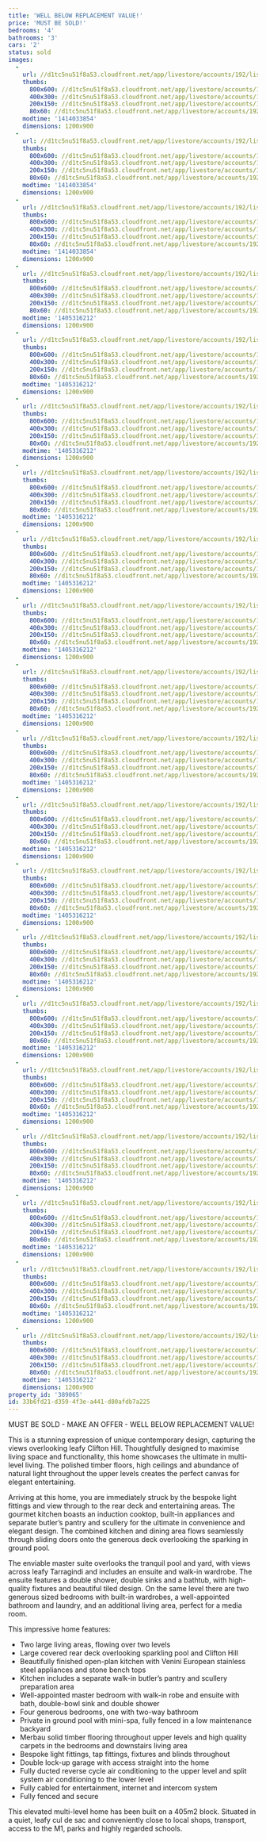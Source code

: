 ```yaml
---
title: 'WELL BELOW REPLACEMENT VALUE!'
price: 'MUST BE SOLD!'
bedrooms: '4'
bathrooms: '3'
cars: '2'
status: sold
images:
  -
    url: //d1tc5nu51f8a53.cloudfront.net/app/livestore/accounts/192/listings/185833/images/4-Dininge_1862784461_20140714032955.jpg
    thumbs:
      800x600: //d1tc5nu51f8a53.cloudfront.net/app/livestore/accounts/192/listings/185833/images/4-Dininge_1862784461_20140714032955_800x600.jpg
      400x300: //d1tc5nu51f8a53.cloudfront.net/app/livestore/accounts/192/listings/185833/images/4-Dininge_1862784461_20140714032955_400x300.jpg
      200x150: //d1tc5nu51f8a53.cloudfront.net/app/livestore/accounts/192/listings/185833/images/4-Dininge_1862784461_20140714032955_200x150.jpg
      80x60: //d1tc5nu51f8a53.cloudfront.net/app/livestore/accounts/192/listings/185833/images/4-Dininge_1862784461_20140714032955_80x60.jpg
    modtime: '1414033854'
    dimensions: 1200x900
  -
    url: //d1tc5nu51f8a53.cloudfront.net/app/livestore/accounts/192/listings/185833/images/18-Backyarde_1454048575_20140714033030.jpg
    thumbs:
      800x600: //d1tc5nu51f8a53.cloudfront.net/app/livestore/accounts/192/listings/185833/images/18-Backyarde_1454048575_20140714033030_800x600.jpg
      400x300: //d1tc5nu51f8a53.cloudfront.net/app/livestore/accounts/192/listings/185833/images/18-Backyarde_1454048575_20140714033030_400x300.jpg
      200x150: //d1tc5nu51f8a53.cloudfront.net/app/livestore/accounts/192/listings/185833/images/18-Backyarde_1454048575_20140714033030_200x150.jpg
      80x60: //d1tc5nu51f8a53.cloudfront.net/app/livestore/accounts/192/listings/185833/images/18-Backyarde_1454048575_20140714033030_80x60.jpg
    modtime: '1414033854'
    dimensions: 1200x900
  -
    url: //d1tc5nu51f8a53.cloudfront.net/app/livestore/accounts/192/listings/185833/images/3-Dininge_2479586922_20140714032953.jpg
    thumbs:
      800x600: //d1tc5nu51f8a53.cloudfront.net/app/livestore/accounts/192/listings/185833/images/3-Dininge_2479586922_20140714032953_800x600.jpg
      400x300: //d1tc5nu51f8a53.cloudfront.net/app/livestore/accounts/192/listings/185833/images/3-Dininge_2479586922_20140714032953_400x300.jpg
      200x150: //d1tc5nu51f8a53.cloudfront.net/app/livestore/accounts/192/listings/185833/images/3-Dininge_2479586922_20140714032953_200x150.jpg
      80x60: //d1tc5nu51f8a53.cloudfront.net/app/livestore/accounts/192/listings/185833/images/3-Dininge_2479586922_20140714032953_80x60.jpg
    modtime: '1414033854'
    dimensions: 1200x900
  -
    url: //d1tc5nu51f8a53.cloudfront.net/app/livestore/accounts/192/listings/185833/images/5-Kitchene_3000650988_20140714032957.jpg
    thumbs:
      800x600: //d1tc5nu51f8a53.cloudfront.net/app/livestore/accounts/192/listings/185833/images/5-Kitchene_3000650988_20140714032957_800x600.jpg
      400x300: //d1tc5nu51f8a53.cloudfront.net/app/livestore/accounts/192/listings/185833/images/5-Kitchene_3000650988_20140714032957_400x300.jpg
      200x150: //d1tc5nu51f8a53.cloudfront.net/app/livestore/accounts/192/listings/185833/images/5-Kitchene_3000650988_20140714032957_200x150.jpg
      80x60: //d1tc5nu51f8a53.cloudfront.net/app/livestore/accounts/192/listings/185833/images/5-Kitchene_3000650988_20140714032957_80x60.jpg
    modtime: '1405316212'
    dimensions: 1200x900
  -
    url: //d1tc5nu51f8a53.cloudfront.net/app/livestore/accounts/192/listings/185833/images/6-Kitchene_799026326_20140714033000.jpg
    thumbs:
      800x600: //d1tc5nu51f8a53.cloudfront.net/app/livestore/accounts/192/listings/185833/images/6-Kitchene_799026326_20140714033000_800x600.jpg
      400x300: //d1tc5nu51f8a53.cloudfront.net/app/livestore/accounts/192/listings/185833/images/6-Kitchene_799026326_20140714033000_400x300.jpg
      200x150: //d1tc5nu51f8a53.cloudfront.net/app/livestore/accounts/192/listings/185833/images/6-Kitchene_799026326_20140714033000_200x150.jpg
      80x60: //d1tc5nu51f8a53.cloudfront.net/app/livestore/accounts/192/listings/185833/images/6-Kitchene_799026326_20140714033000_80x60.jpg
    modtime: '1405316212'
    dimensions: 1200x900
  -
    url: //d1tc5nu51f8a53.cloudfront.net/app/livestore/accounts/192/listings/185833/images/7-Balconye_1662399457_20140714033003.jpg
    thumbs:
      800x600: //d1tc5nu51f8a53.cloudfront.net/app/livestore/accounts/192/listings/185833/images/7-Balconye_1662399457_20140714033003_800x600.jpg
      400x300: //d1tc5nu51f8a53.cloudfront.net/app/livestore/accounts/192/listings/185833/images/7-Balconye_1662399457_20140714033003_400x300.jpg
      200x150: //d1tc5nu51f8a53.cloudfront.net/app/livestore/accounts/192/listings/185833/images/7-Balconye_1662399457_20140714033003_200x150.jpg
      80x60: //d1tc5nu51f8a53.cloudfront.net/app/livestore/accounts/192/listings/185833/images/7-Balconye_1662399457_20140714033003_80x60.jpg
    modtime: '1405316212'
    dimensions: 1200x900
  -
    url: //d1tc5nu51f8a53.cloudfront.net/app/livestore/accounts/192/listings/185833/images/8-Living-Areae_567575283_20140714033004.jpg
    thumbs:
      800x600: //d1tc5nu51f8a53.cloudfront.net/app/livestore/accounts/192/listings/185833/images/8-Living-Areae_567575283_20140714033004_800x600.jpg
      400x300: //d1tc5nu51f8a53.cloudfront.net/app/livestore/accounts/192/listings/185833/images/8-Living-Areae_567575283_20140714033004_400x300.jpg
      200x150: //d1tc5nu51f8a53.cloudfront.net/app/livestore/accounts/192/listings/185833/images/8-Living-Areae_567575283_20140714033004_200x150.jpg
      80x60: //d1tc5nu51f8a53.cloudfront.net/app/livestore/accounts/192/listings/185833/images/8-Living-Areae_567575283_20140714033004_80x60.jpg
    modtime: '1405316212'
    dimensions: 1200x900
  -
    url: //d1tc5nu51f8a53.cloudfront.net/app/livestore/accounts/192/listings/185833/images/9-Living-Area-2e_8301665462_20140714033007.jpg
    thumbs:
      800x600: //d1tc5nu51f8a53.cloudfront.net/app/livestore/accounts/192/listings/185833/images/9-Living-Area-2e_8301665462_20140714033007_800x600.jpg
      400x300: //d1tc5nu51f8a53.cloudfront.net/app/livestore/accounts/192/listings/185833/images/9-Living-Area-2e_8301665462_20140714033007_400x300.jpg
      200x150: //d1tc5nu51f8a53.cloudfront.net/app/livestore/accounts/192/listings/185833/images/9-Living-Area-2e_8301665462_20140714033007_200x150.jpg
      80x60: //d1tc5nu51f8a53.cloudfront.net/app/livestore/accounts/192/listings/185833/images/9-Living-Area-2e_8301665462_20140714033007_80x60.jpg
    modtime: '1405316212'
    dimensions: 1200x900
  -
    url: //d1tc5nu51f8a53.cloudfront.net/app/livestore/accounts/192/listings/185833/images/10-Living-Area-2e_2448386196_20140714033008.jpg
    thumbs:
      800x600: //d1tc5nu51f8a53.cloudfront.net/app/livestore/accounts/192/listings/185833/images/10-Living-Area-2e_2448386196_20140714033008_800x600.jpg
      400x300: //d1tc5nu51f8a53.cloudfront.net/app/livestore/accounts/192/listings/185833/images/10-Living-Area-2e_2448386196_20140714033008_400x300.jpg
      200x150: //d1tc5nu51f8a53.cloudfront.net/app/livestore/accounts/192/listings/185833/images/10-Living-Area-2e_2448386196_20140714033008_200x150.jpg
      80x60: //d1tc5nu51f8a53.cloudfront.net/app/livestore/accounts/192/listings/185833/images/10-Living-Area-2e_2448386196_20140714033008_80x60.jpg
    modtime: '1405316212'
    dimensions: 1200x900
  -
    url: //d1tc5nu51f8a53.cloudfront.net/app/livestore/accounts/192/listings/185833/images/12-Master-Bedroome_8870093055_20140714033013.jpg
    thumbs:
      800x600: //d1tc5nu51f8a53.cloudfront.net/app/livestore/accounts/192/listings/185833/images/12-Master-Bedroome_8870093055_20140714033013_800x600.jpg
      400x300: //d1tc5nu51f8a53.cloudfront.net/app/livestore/accounts/192/listings/185833/images/12-Master-Bedroome_8870093055_20140714033013_400x300.jpg
      200x150: //d1tc5nu51f8a53.cloudfront.net/app/livestore/accounts/192/listings/185833/images/12-Master-Bedroome_8870093055_20140714033013_200x150.jpg
      80x60: //d1tc5nu51f8a53.cloudfront.net/app/livestore/accounts/192/listings/185833/images/12-Master-Bedroome_8870093055_20140714033013_80x60.jpg
    modtime: '1405316212'
    dimensions: 1200x900
  -
    url: //d1tc5nu51f8a53.cloudfront.net/app/livestore/accounts/192/listings/185833/images/11-Bathroome_5419186587_20140714033012.jpg
    thumbs:
      800x600: //d1tc5nu51f8a53.cloudfront.net/app/livestore/accounts/192/listings/185833/images/11-Bathroome_5419186587_20140714033012_800x600.jpg
      400x300: //d1tc5nu51f8a53.cloudfront.net/app/livestore/accounts/192/listings/185833/images/11-Bathroome_5419186587_20140714033012_400x300.jpg
      200x150: //d1tc5nu51f8a53.cloudfront.net/app/livestore/accounts/192/listings/185833/images/11-Bathroome_5419186587_20140714033012_200x150.jpg
      80x60: //d1tc5nu51f8a53.cloudfront.net/app/livestore/accounts/192/listings/185833/images/11-Bathroome_5419186587_20140714033012_80x60.jpg
    modtime: '1405316212'
    dimensions: 1200x900
  -
    url: //d1tc5nu51f8a53.cloudfront.net/app/livestore/accounts/192/listings/185833/images/13-Ensuitee_5318091251_20140714033017.jpg
    thumbs:
      800x600: //d1tc5nu51f8a53.cloudfront.net/app/livestore/accounts/192/listings/185833/images/13-Ensuitee_5318091251_20140714033017_800x600.jpg
      400x300: //d1tc5nu51f8a53.cloudfront.net/app/livestore/accounts/192/listings/185833/images/13-Ensuitee_5318091251_20140714033017_400x300.jpg
      200x150: //d1tc5nu51f8a53.cloudfront.net/app/livestore/accounts/192/listings/185833/images/13-Ensuitee_5318091251_20140714033017_200x150.jpg
      80x60: //d1tc5nu51f8a53.cloudfront.net/app/livestore/accounts/192/listings/185833/images/13-Ensuitee_5318091251_20140714033017_80x60.jpg
    modtime: '1405316212'
    dimensions: 1200x900
  -
    url: //d1tc5nu51f8a53.cloudfront.net/app/livestore/accounts/192/listings/185833/images/14-Ensuitee_8239993751_20140714033017.jpg
    thumbs:
      800x600: //d1tc5nu51f8a53.cloudfront.net/app/livestore/accounts/192/listings/185833/images/14-Ensuitee_8239993751_20140714033017_800x600.jpg
      400x300: //d1tc5nu51f8a53.cloudfront.net/app/livestore/accounts/192/listings/185833/images/14-Ensuitee_8239993751_20140714033017_400x300.jpg
      200x150: //d1tc5nu51f8a53.cloudfront.net/app/livestore/accounts/192/listings/185833/images/14-Ensuitee_8239993751_20140714033017_200x150.jpg
      80x60: //d1tc5nu51f8a53.cloudfront.net/app/livestore/accounts/192/listings/185833/images/14-Ensuitee_8239993751_20140714033017_80x60.jpg
    modtime: '1405316212'
    dimensions: 1200x900
  -
    url: //d1tc5nu51f8a53.cloudfront.net/app/livestore/accounts/192/listings/185833/images/15-Bedroom-2e_6995233074_20140714033023.jpg
    thumbs:
      800x600: //d1tc5nu51f8a53.cloudfront.net/app/livestore/accounts/192/listings/185833/images/15-Bedroom-2e_6995233074_20140714033023_800x600.jpg
      400x300: //d1tc5nu51f8a53.cloudfront.net/app/livestore/accounts/192/listings/185833/images/15-Bedroom-2e_6995233074_20140714033023_400x300.jpg
      200x150: //d1tc5nu51f8a53.cloudfront.net/app/livestore/accounts/192/listings/185833/images/15-Bedroom-2e_6995233074_20140714033023_200x150.jpg
      80x60: //d1tc5nu51f8a53.cloudfront.net/app/livestore/accounts/192/listings/185833/images/15-Bedroom-2e_6995233074_20140714033023_80x60.jpg
    modtime: '1405316212'
    dimensions: 1200x900
  -
    url: //d1tc5nu51f8a53.cloudfront.net/app/livestore/accounts/192/listings/185833/images/16-Bedroom-3e_9453583658_20140714033024.jpg
    thumbs:
      800x600: //d1tc5nu51f8a53.cloudfront.net/app/livestore/accounts/192/listings/185833/images/16-Bedroom-3e_9453583658_20140714033024_800x600.jpg
      400x300: //d1tc5nu51f8a53.cloudfront.net/app/livestore/accounts/192/listings/185833/images/16-Bedroom-3e_9453583658_20140714033024_400x300.jpg
      200x150: //d1tc5nu51f8a53.cloudfront.net/app/livestore/accounts/192/listings/185833/images/16-Bedroom-3e_9453583658_20140714033024_200x150.jpg
      80x60: //d1tc5nu51f8a53.cloudfront.net/app/livestore/accounts/192/listings/185833/images/16-Bedroom-3e_9453583658_20140714033024_80x60.jpg
    modtime: '1405316212'
    dimensions: 1200x900
  -
    url: //d1tc5nu51f8a53.cloudfront.net/app/livestore/accounts/192/listings/185833/images/17-Bedroom-4e_6867885883_20140714033027.jpg
    thumbs:
      800x600: //d1tc5nu51f8a53.cloudfront.net/app/livestore/accounts/192/listings/185833/images/17-Bedroom-4e_6867885883_20140714033027_800x600.jpg
      400x300: //d1tc5nu51f8a53.cloudfront.net/app/livestore/accounts/192/listings/185833/images/17-Bedroom-4e_6867885883_20140714033027_400x300.jpg
      200x150: //d1tc5nu51f8a53.cloudfront.net/app/livestore/accounts/192/listings/185833/images/17-Bedroom-4e_6867885883_20140714033027_200x150.jpg
      80x60: //d1tc5nu51f8a53.cloudfront.net/app/livestore/accounts/192/listings/185833/images/17-Bedroom-4e_6867885883_20140714033027_80x60.jpg
    modtime: '1405316212'
    dimensions: 1200x900
  -
    url: //d1tc5nu51f8a53.cloudfront.net/app/livestore/accounts/192/listings/185833/images/21-House-Fronte_8617617088_20140714033114.jpg
    thumbs:
      800x600: //d1tc5nu51f8a53.cloudfront.net/app/livestore/accounts/192/listings/185833/images/21-House-Fronte_8617617088_20140714033114_800x600.jpg
      400x300: //d1tc5nu51f8a53.cloudfront.net/app/livestore/accounts/192/listings/185833/images/21-House-Fronte_8617617088_20140714033114_400x300.jpg
      200x150: //d1tc5nu51f8a53.cloudfront.net/app/livestore/accounts/192/listings/185833/images/21-House-Fronte_8617617088_20140714033114_200x150.jpg
      80x60: //d1tc5nu51f8a53.cloudfront.net/app/livestore/accounts/192/listings/185833/images/21-House-Fronte_8617617088_20140714033114_80x60.jpg
    modtime: '1405316212'
    dimensions: 1200x900
  -
    url: //d1tc5nu51f8a53.cloudfront.net/app/livestore/accounts/192/listings/185833/images/20-Backyarde_1906487592_20140714033116.jpg
    thumbs:
      800x600: //d1tc5nu51f8a53.cloudfront.net/app/livestore/accounts/192/listings/185833/images/20-Backyarde_1906487592_20140714033116_800x600.jpg
      400x300: //d1tc5nu51f8a53.cloudfront.net/app/livestore/accounts/192/listings/185833/images/20-Backyarde_1906487592_20140714033116_400x300.jpg
      200x150: //d1tc5nu51f8a53.cloudfront.net/app/livestore/accounts/192/listings/185833/images/20-Backyarde_1906487592_20140714033116_200x150.jpg
      80x60: //d1tc5nu51f8a53.cloudfront.net/app/livestore/accounts/192/listings/185833/images/20-Backyarde_1906487592_20140714033116_80x60.jpg
    modtime: '1405316212'
    dimensions: 1200x900
  -
    url: //d1tc5nu51f8a53.cloudfront.net/app/livestore/accounts/192/listings/185833/images/19-Poole_9572897526_20140714033120.jpg
    thumbs:
      800x600: //d1tc5nu51f8a53.cloudfront.net/app/livestore/accounts/192/listings/185833/images/19-Poole_9572897526_20140714033120_800x600.jpg
      400x300: //d1tc5nu51f8a53.cloudfront.net/app/livestore/accounts/192/listings/185833/images/19-Poole_9572897526_20140714033120_400x300.jpg
      200x150: //d1tc5nu51f8a53.cloudfront.net/app/livestore/accounts/192/listings/185833/images/19-Poole_9572897526_20140714033120_200x150.jpg
      80x60: //d1tc5nu51f8a53.cloudfront.net/app/livestore/accounts/192/listings/185833/images/19-Poole_9572897526_20140714033120_80x60.jpg
    modtime: '1405316212'
    dimensions: 1200x900
  -
    url: //d1tc5nu51f8a53.cloudfront.net/app/livestore/accounts/192/listings/185833/images/1-Backyard-to-Housee_1596287326_20140714032950.jpg
    thumbs:
      800x600: //d1tc5nu51f8a53.cloudfront.net/app/livestore/accounts/192/listings/185833/images/1-Backyard-to-Housee_1596287326_20140714032950_800x600.jpg
      400x300: //d1tc5nu51f8a53.cloudfront.net/app/livestore/accounts/192/listings/185833/images/1-Backyard-to-Housee_1596287326_20140714032950_400x300.jpg
      200x150: //d1tc5nu51f8a53.cloudfront.net/app/livestore/accounts/192/listings/185833/images/1-Backyard-to-Housee_1596287326_20140714032950_200x150.jpg
      80x60: //d1tc5nu51f8a53.cloudfront.net/app/livestore/accounts/192/listings/185833/images/1-Backyard-to-Housee_1596287326_20140714032950_80x60.jpg
    modtime: '1405316212'
    dimensions: 1200x900
property_id: '389065'
id: 33b6fd21-d359-4f3e-a441-d80afdb7a225
---
```

MUST BE SOLD - MAKE AN OFFER - WELL BELOW REPLACEMENT VALUE!

This is a stunning expression of unique contemporary design, capturing the views overlooking leafy Clifton Hill. Thoughtfully designed to maximise living space and functionality, this home showcases the ultimate in multi-level living. The polished timber floors, high ceilings and abundance of natural light throughout the upper levels creates the perfect canvas for elegant entertaining. 

Arriving at this home, you are immediately struck by the bespoke light fittings and view through to the rear deck and entertaining areas. The gourmet kitchen boasts an induction cooktop, built-in appliances and separate butler’s pantry and scullery for the ultimate in convenience and elegant design. The combined kitchen and dining area flows seamlessly through sliding doors onto the generous deck overlooking the sparking in ground pool. 

The enviable master suite overlooks the tranquil pool and yard, with views across leafy Tarragindi and includes an ensuite and walk-in wardrobe. The ensuite features a double shower, double sinks and a bathtub, with high-quality fixtures and beautiful tiled design. On the same level there are two generous sized bedrooms with built-in wardrobes, a well-appointed bathroom and laundry, and an additional living area, perfect for a media room.

This impressive home features:
*  Two large living areas, flowing over two levels 
*  Large covered rear deck overlooking sparkling pool and Clifton Hill
*  Beautifully finished open-plan kitchen with Venini European stainless steel appliances and stone bench tops
*  Kitchen includes a separate walk-in butler’s pantry and scullery preparation area
*  Well-appointed master bedroom with walk-in robe and ensuite with bath, double-bowl sink and double shower 
*  Four generous bedrooms, one with two-way bathroom
*  Private in ground pool  with mini-spa, fully fenced in a low maintenance backyard
*  Merbau solid timber flooring throughout upper levels and high quality carpets in the bedrooms and downstairs living area
*  Bespoke light fittings, tap fittings, fixtures and blinds throughout
*  Double lock-up garage with access straight into the home
*  Fully ducted reverse cycle air conditioning to the upper level and split system air conditioning to the lower level
*  Fully cabled for entertainment, internet and intercom system
*  Fully fenced and secure

This elevated multi-level home has been built on a 405m2 block. Situated in a quiet, leafy cul de sac and conveniently close to local shops, transport, access to the M1, parks and highly regarded schools.